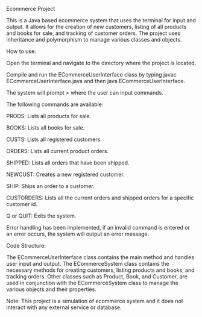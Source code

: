 Ecommerce Project

  This is a Java based ecommerce system that uses the terminal for input and output. It allows for the creation of new customers, listing of all products and books for sale, and tracking of customer orders. The project uses inheritance and polymorphism to manage various classes and objects.

How to use: 

  Open the terminal and navigate to the directory where the project is located.
  
  Compile and run the ECommerceUserInterface class by typing javac ECommerceUserInterface.java and then java ECommerceUserInterface.
  
  The system will prompt > where the user can input commands.
  
  The following commands are available:
  
  PRODS: Lists all products for sale.
  
  BOOKS: Lists all books for sale.
  
  CUSTS: Lists all registered customers.
  
  ORDERS: Lists all current product orders.
  
  SHIPPED: Lists all orders that have been shipped.
  
  NEWCUST: Creates a new registered customer.
  
  SHIP: Ships an order to a customer.
  
  CUSTORDERS: Lists all the current orders and shipped orders for a specific customer id.
  
  Q or QUIT: Exits the system.
  
  
Error handling has been implemented, if an invalid command is entered or an error occurs, the system will output an error message.

Code Structure:

  The ECommerceUserInterface class contains the main method and handles user input and output.
  The ECommerceSystem class contains the necessary methods for creating customers, listing products and books, and tracking orders. 
  Other classes such as Product, Book, and Customer, are used in conjunction with the ECommerceSystem class to manage the various objects and their properties.

Note:
  This project is a simulation of ecommerce system and it does not interact with any external service or database.




